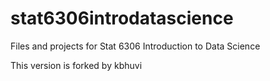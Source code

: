 # stat6306introdatascience
Files and projects for Stat 6306 Introduction to Data Science

This version is forked by kbhuvi
